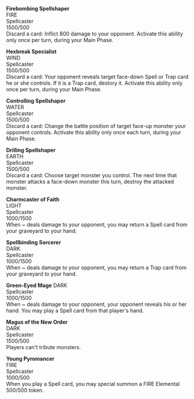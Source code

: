 **Firebombing Spellshaper**  
FIRE  
Spellcaster  
1500/500  
Discard a card: Inflict 800 damage to your opponent. Activate this ability only once per turn, during your Main Phase.

**Hexbreak Specialist**  
WIND  
Spellcaster  
1500/500  
Discard a card: Your opponent reveals target face-down Spell or Trap card he or she controls. If it is a Trap card, destory it. Activate this ability only once per turn, during your Main Phase.

**Controlling Spellshaper**  
WATER  
Spellcaster  
1500/500  
Discard a card: Change the battle position of target face-up monster your opponent controls. Activate this ability only once each turn, during your Main Phase.

**Drilling Spellshaper**  
EARTH  
Spellcaster  
1500/500  
Discard a card: Choose target monster you control. The next time that monster attacks a face-down monster this turn, destroy the attacked monster.

**Charmcaster of Faith**  
LIGHT  
Spellcaster  
1000/1500  
When ~ deals damage to your opponent, you may return a Spell card from your graveyard to your hand.

**Spellbinding Sorcerer**  
DARK  
Spellcaster  
1000/1500  
When ~ deals damage to your opponent, you may return a Trap card from your graveyard to your hand.

**Green-Eyed Mage**
DARK  
Spellcaster  
1000/1500  
When ~ deals damage to your opponent, your opponent reveals his or her hand. You may play a Spell card from that player's hand.

**Magus of the New Order**  
DARK  
Spellcaster  
1500/500  
Players can't tribute monsters.

**Young Pyromancer**  
FIRE  
Spellcaster  
1000/500  
When you play a Spell card, you may special summon a FIRE Elemental 500/500 token.  
